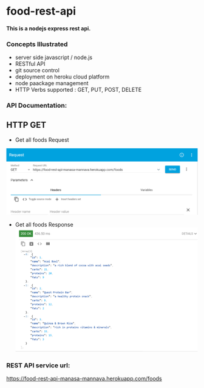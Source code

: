 # food-rest-api

#### This is a nodejs express rest api. 

### Concepts Illustrated

* server side javascript / node.js
* RESTful API
* git source control
* deployment on heroku cloud platform
* node paackage management
* HTTP Verbs supported : GET, PUT, POST, DELETE

### API Documentation:

## HTTP GET
* Get all foods Request

![get all req](https://github.com/mmannava/HTTP-VERBS-Req-Res/blob/master/Get_all_req.PNG)

* Get all foods Response
![get all res](https://github.com/mmannava/HTTP-VERBS-Req-Res/blob/master/Get_all_response.PNG)

### REST API service url:
https://food-rest-api-manasa-mannava.herokuapp.com/foods


